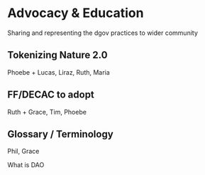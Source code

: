 # Advocacy & Education

Sharing and representing the dgov practices to wider community

## Tokenizing Nature 2.0

Phoebe + Lucas, Liraz, Ruth, Maria

## FF/DECAC to adopt

Ruth + Grace, Tim, Phoebe

## Glossary / Terminology

Phil, Grace

What is DAO

